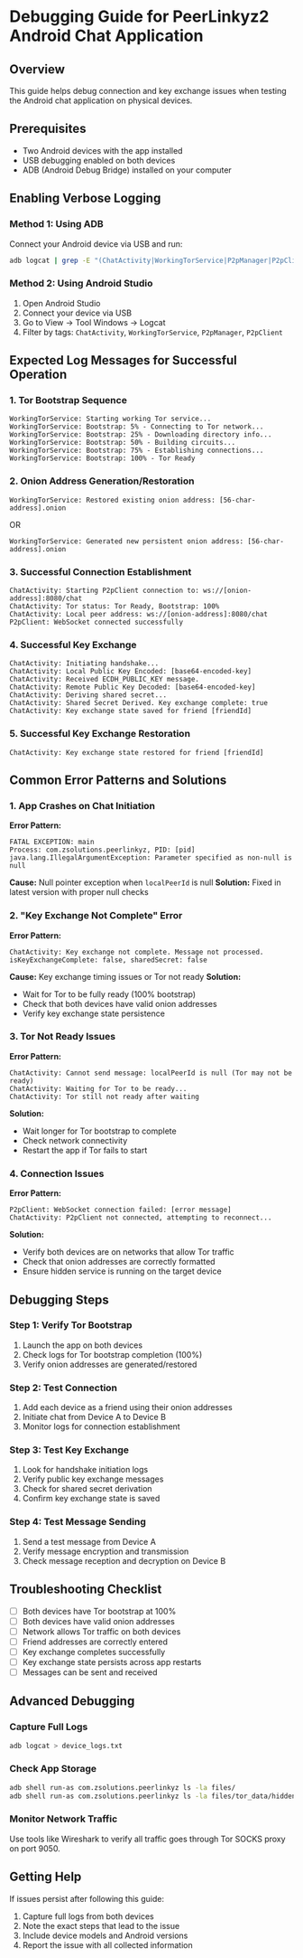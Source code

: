 # Debugging Guide for PeerLinkyz2 Android Chat Application

## Overview
This guide helps debug connection and key exchange issues when testing the Android chat application on physical devices.

## Prerequisites
- Two Android devices with the app installed
- USB debugging enabled on both devices
- ADB (Android Debug Bridge) installed on your computer

## Enabling Verbose Logging

### Method 1: Using ADB
Connect your Android device via USB and run:
```bash
adb logcat | grep -E "(ChatActivity|WorkingTorService|P2pManager|P2pClient)"
```

### Method 2: Using Android Studio
1. Open Android Studio
2. Connect your device via USB
3. Go to View → Tool Windows → Logcat
4. Filter by tags: `ChatActivity`, `WorkingTorService`, `P2pManager`, `P2pClient`

## Expected Log Messages for Successful Operation

### 1. Tor Bootstrap Sequence
```
WorkingTorService: Starting working Tor service...
WorkingTorService: Bootstrap: 5% - Connecting to Tor network...
WorkingTorService: Bootstrap: 25% - Downloading directory info...
WorkingTorService: Bootstrap: 50% - Building circuits...
WorkingTorService: Bootstrap: 75% - Establishing connections...
WorkingTorService: Bootstrap: 100% - Tor Ready
```

### 2. Onion Address Generation/Restoration
```
WorkingTorService: Restored existing onion address: [56-char-address].onion
```
OR
```
WorkingTorService: Generated new persistent onion address: [56-char-address].onion
```

### 3. Successful Connection Establishment
```
ChatActivity: Starting P2pClient connection to: ws://[onion-address]:8080/chat
ChatActivity: Tor status: Tor Ready, Bootstrap: 100%
ChatActivity: Local peer address: ws://[onion-address]:8080/chat
P2pClient: WebSocket connected successfully
```

### 4. Successful Key Exchange
```
ChatActivity: Initiating handshake...
ChatActivity: Local Public Key Encoded: [base64-encoded-key]
ChatActivity: Received ECDH_PUBLIC_KEY message.
ChatActivity: Remote Public Key Decoded: [base64-encoded-key]
ChatActivity: Deriving shared secret...
ChatActivity: Shared Secret Derived. Key exchange complete: true
ChatActivity: Key exchange state saved for friend [friendId]
```

### 5. Successful Key Exchange Restoration
```
ChatActivity: Key exchange state restored for friend [friendId]
```

## Common Error Patterns and Solutions

### 1. App Crashes on Chat Initiation

**Error Pattern:**
```
FATAL EXCEPTION: main
Process: com.zsolutions.peerlinkyz, PID: [pid]
java.lang.IllegalArgumentException: Parameter specified as non-null is null
```

**Cause:** Null pointer exception when `localPeerId` is null
**Solution:** Fixed in latest version with proper null checks

### 2. "Key Exchange Not Complete" Error

**Error Pattern:**
```
ChatActivity: Key exchange not complete. Message not processed. isKeyExchangeComplete: false, sharedSecret: false
```

**Cause:** Key exchange timing issues or Tor not ready
**Solution:** 
- Wait for Tor to be fully ready (100% bootstrap)
- Check that both devices have valid onion addresses
- Verify key exchange state persistence

### 3. Tor Not Ready Issues

**Error Pattern:**
```
ChatActivity: Cannot send message: localPeerId is null (Tor may not be ready)
ChatActivity: Waiting for Tor to be ready...
ChatActivity: Tor still not ready after waiting
```

**Solution:**
- Wait longer for Tor bootstrap to complete
- Check network connectivity
- Restart the app if Tor fails to start

### 4. Connection Issues

**Error Pattern:**
```
P2pClient: WebSocket connection failed: [error message]
ChatActivity: P2pClient not connected, attempting to reconnect...
```

**Solution:**
- Verify both devices are on networks that allow Tor traffic
- Check that onion addresses are correctly formatted
- Ensure hidden service is running on the target device

## Debugging Steps

### Step 1: Verify Tor Bootstrap
1. Launch the app on both devices
2. Check logs for Tor bootstrap completion (100%)
3. Verify onion addresses are generated/restored

### Step 2: Test Connection
1. Add each device as a friend using their onion addresses
2. Initiate chat from Device A to Device B
3. Monitor logs for connection establishment

### Step 3: Test Key Exchange
1. Look for handshake initiation logs
2. Verify public key exchange messages
3. Check for shared secret derivation
4. Confirm key exchange state is saved

### Step 4: Test Message Sending
1. Send a test message from Device A
2. Verify message encryption and transmission
3. Check message reception and decryption on Device B

## Troubleshooting Checklist

- [ ] Both devices have Tor bootstrap at 100%
- [ ] Both devices have valid onion addresses
- [ ] Network allows Tor traffic on both devices
- [ ] Friend addresses are correctly entered
- [ ] Key exchange completes successfully
- [ ] Key exchange state persists across app restarts
- [ ] Messages can be sent and received

## Advanced Debugging

### Capture Full Logs
```bash
adb logcat > device_logs.txt
```

### Check App Storage
```bash
adb shell run-as com.zsolutions.peerlinkyz ls -la files/
adb shell run-as com.zsolutions.peerlinkyz ls -la files/tor_data/hidden_service/
```

### Monitor Network Traffic
Use tools like Wireshark to verify all traffic goes through Tor SOCKS proxy on port 9050.

## Getting Help

If issues persist after following this guide:
1. Capture full logs from both devices
2. Note the exact steps that lead to the issue
3. Include device models and Android versions
4. Report the issue with all collected information

